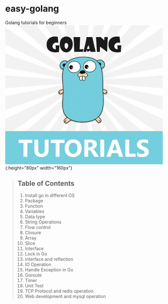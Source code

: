 # easy-golang
Golang tutorials for beginners
![](https://raw.githubusercontent.com/3lackrush/easy-golang/master/Assets/README/golang.png){:height="80px" width="160px"}
> ## Table of Contents
> 1. Install go in different OS 
> 2. Package 
> 3. Function 
> 4. Variables 
> 5. Data type 
> 6. String Operations 
> 7. Flow control
> 8. Closure
> 9. Array
> 10. Slice
> 11. Interface
> 12. Lock in Go
> 13. interface and reflection
> 14. IO Operation
> 15. Handle Exception in Go
> 16. Goroute
> 17. Timer
> 18. Unit Test
> 19. TCP Protocol and redis operation
> 20. Web development and mysql operation
